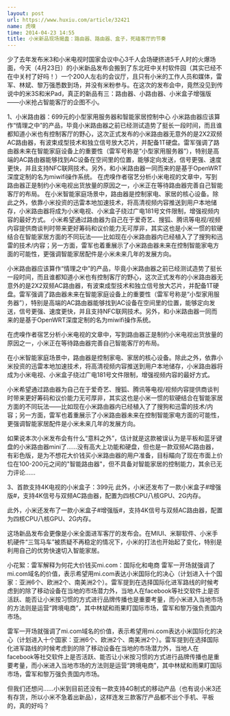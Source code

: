 ```yaml
---
layout: post
url: https://www.huxiu.com/article/32421
name: 虎嗅
time: 2014-04-23 14:55
title: 小米新品现场揭蛊：路由器、路由器、盒子，死磕客厅的节奏
---
```

少了去年发布米3和小米电视时国家会议中心3千人会场硬挤进5千人时的火爆场面，今天（4月23日）的小米新品发布会搬到了东北旺中关村软件园（其实已经不在中关村了好吗！）一个200人左右的会议厅，且只有小米的工作人员和媒体，雷军、林斌、黎万强悉数到场，并没有米粉参与。在这次的发布会中，竟然没见到传说中的米3S和米Pad，真正的新品有三：路由器、小路由器、小米盒子增强版——小米抢占智能客厅的企图不小。

1、小米路由器：699元的小型家用服务器和智能家居控制中心 小米路由器应该算作“情理之中”的产品，毕竟小米路由器之前已经测试造势了挺长一段时间，而且谁都知道小米也有控制客厅的野心，这次正式发布的小米路由器无意外的是2X2双频AC路由器，有波束成型技术和独立信号放大芯片，并配备1T硬盘。雷军强调了路由器未来在智能家庭设备上的重要性（雷军号称是“小型家用服务器”），特别是高端的AC路由器能够找到AC设备在空间里的位置，能够定向发送，信号更强、速度更快，并且支持NFC联网技术。另外，和小米路由器一同而来的是基于OpenWRT深度定制的名为miwifi操作系统。 在虎嗅作者宿艺分析小米电视的文章中，写到路由器正是制约小米电视出货放量的原因之一，小米正在等待路由器完善自己智能客厅的布局。 在小米智能家庭场景中，路由器是控制家电、家居的核心设备。除此之外，依靠小米投资的迅雷本地加速技术，将高清视频内容推送到用户本地储存，小米路由器将成为小米电视、小米盒子绕过广电181号文件限制，增强视频内容的最好方式。 小米希望通过路由器为自己在于爱奇艺、搜狐、腾讯等电视/视频内容提供商谈判时带来更好筹码和议价能力无可厚非，其实这也是小米一惯的软硬结合在智能家居方面的不同玩法——比如现在小米路由器内已经植入了了搜狗和迅雷的技术/内容；另一方面，雷军也着重展示了小米路由器未来在控制智能家电方面的可能性，更强调智能家居配件是小米未来几年的发展方向。

小米路由器应该算作“情理之中”的产品，毕竟小米路由器之前已经测试造势了挺长一段时间，而且谁都知道小米也有控制客厅的野心，这次正式发布的小米路由器无意外的是2X2双频AC路由器，有波束成型技术和独立信号放大芯片，并配备1T硬盘。雷军强调了路由器未来在智能家庭设备上的重要性（雷军号称是“小型家用服务器”），特别是高端的AC路由器能够找到AC设备在空间里的位置，能够定向发送，信号更强、速度更快，并且支持NFC联网技术。另外，和小米路由器一同而来的是基于OpenWRT深度定制的名为miwifi操作系统。

在虎嗅作者宿艺分析小米电视的文章中，写到路由器正是制约小米电视出货放量的原因之一，小米正在等待路由器完善自己智能客厅的布局。

在小米智能家庭场景中，路由器是控制家电、家居的核心设备。除此之外，依靠小米投资的迅雷本地加速技术，将高清视频内容推送到用户本地储存，小米路由器将成为小米电视、小米盒子绕过广电181号文件限制，增强视频内容的最好方式。

小米希望通过路由器为自己在于爱奇艺、搜狐、腾讯等电视/视频内容提供商谈判时带来更好筹码和议价能力无可厚非，其实这也是小米一惯的软硬结合在智能家居方面的不同玩法——比如现在小米路由器内已经植入了了搜狗和迅雷的技术/内容；另一方面，雷军也着重展示了小米路由器未来在控制智能家电方面的可能性，更强调智能家居配件是小米未来几年的发展方向。

如果说本次小米发布会有什么“意料之外”，估计就是这款被误认为是平板和蓝牙键盘的小米路由器mini了……没有高大上功能和硬盘，但也是一款双频AC路由器，有彩色版，是为不想花大价钱买小米路由器的用户准备，目标瞄向了现在市面上价位在100-200元之间的"智能路由器"，但不具备对智能家居的控制能力，其余已无力评论……

3、首款支持4K电视的小米盒子：399元 此外，小米还发布了一款小米盒子#增强版#，支持4K信号与双频AC路由器，配置为四核CPU八核GPU、2G内存。

此外，小米还发布了一款小米盒子#增强版#，支持4K信号与双频AC路由器，配置为四核CPU八核GPU、2G内存。

这场新品发布会更像是小米全面进军客厅的发布会。在MIUI、米聊软件、小米手机硬件“三驾马车”被质疑不再稳定的情况下，小米的打法也开始起了变化，特别是利用自己的优势快速切入智能家居。

小花絮：雷军解释为何花大价钱买mi.com：国际化和电商 雷军一开场就强调了mi.com域名的价值，表示希望用mi.com表达小米国际化的决心（计划进入十个国家：亚洲6个、欧洲2个、南美洲2个）。雷军提到在选择国际化进军路线的时候考虑到的除了移动设备在当地的市场潜力外，当地人在facebook等社交软件上是否活跃、能否让小米按习惯的方式进行品牌传播也是重要考量，而小米进入当地市场的方法则是运营“跨境电商”，其中林斌和雨果盯国际市场，雷军和黎万强负责国内市场。

雷军一开场就强调了mi.com域名的价值，表示希望用mi.com表达小米国际化的决心（计划进入十个国家：亚洲6个、欧洲2个、南美洲2个）。雷军提到在选择国际化进军路线的时候考虑到的除了移动设备在当地的市场潜力外，当地人在facebook等社交软件上是否活跃、能否让小米按习惯的方式进行品牌传播也是重要考量，而小米进入当地市场的方法则是运营“跨境电商”，其中林斌和雨果盯国际市场，雷军和黎万强负责国内市场。

但我们还想问……小米到目前还没有一款支持4G制式的移动产品（也有说小米3还有存货，所以小米不急着出新品），这样连发三款客厅产品都不出个手机、平板的，真的好吗？

